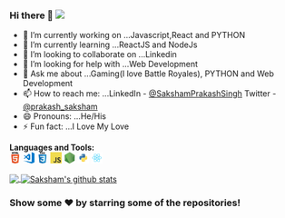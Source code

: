 ### Hi there 👋 ![](https://komarev.com/ghpvc/?username=Saksham28599)




- 🔭 I’m currently working on ...Javascript,React and PYTHON
- 🌱 I’m currently learning ...ReactJS and NodeJs
- 👯 I’m looking to collaborate on ...Linkedin
- 🤔 I’m looking for help with ...Web Development
- 💬 Ask me about ...Gaming(I love Battle Royales), PYTHON and Web Development
- 📫 How to reach me: ...LinkedIn - [@SakshamPrakashSingh](https://www.linkedin.com/in/saksham-prakash-singh-95b8141b4/)   Twitter - [@prakash_saksham](https://twitter.com/prakash_saksham)
- 😄 Pronouns: ...He/His
- ⚡ Fun fact: ...I Love My Love

**Languages and Tools:**  
<code><img height="20" src="https://raw.githubusercontent.com/github/explore/80688e429a7d4ef2fca1e82350fe8e3517d3494d/topics/html/html.png"></code>
<code><img height="20" src="https://raw.githubusercontent.com/github/explore/80688e429a7d4ef2fca1e82350fe8e3517d3494d/topics/visual-studio-code/visual-studio-code.png"></code>
<code><img height="20" src="https://raw.githubusercontent.com/github/explore/80688e429a7d4ef2fca1e82350fe8e3517d3494d/topics/css/css.png"></code>
<code><img height="20" src="https://raw.githubusercontent.com/github/explore/80688e429a7d4ef2fca1e82350fe8e3517d3494d/topics/javascript/javascript.png"></code>
<code><img height="20" src="https://raw.githubusercontent.com/github/explore/80688e429a7d4ef2fca1e82350fe8e3517d3494d/topics/nodejs/nodejs.png"></code> 
<code><img height="20" src="https://raw.githubusercontent.com/github/explore/80688e429a7d4ef2fca1e82350fe8e3517d3494d/topics/python/python.png"></code>
<code><img height="20" src="https://raw.githubusercontent.com/github/explore/80688e429a7d4ef2fca1e82350fe8e3517d3494d/topics/react/react.png"></code>

<a href="https://github.com/Saksham28599">
  <img align="center" src="https://github-readme-stats.vercel.app/api/top-langs/?username=Saksham28599&theme=dark&hide_langs_below=1&count_private=true" />
</a>
<a href="https://github.com/Saksham28599">
 <img align="center" src="https://github-readme-stats.vercel.app/api?username=Saksham28599&show_icons=true&theme=dark&line_height=30&count_private=true" alt="Saksham's github stats"/>
</a>

### Show some ❤️ by starring some of the repositories!
